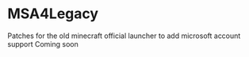# MSA4Legacy
Patches for the old minecraft official launcher to add microsoft account support
Coming soon
